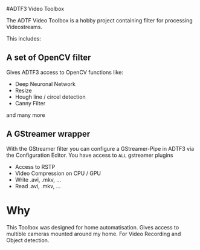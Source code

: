 
#ADTF3 Video Toolbox

The ADTF Video Toolbox is a hobby project containing filter for processing Videostreams. 

This includes: 

## A set of OpenCV filter

Gives ADTF3 access to OpenCV functions like:

* Deep Neuronal Network 
* Resize
* Hough line / circel detection
* Canny Filter

and many more

## A GStreamer wrapper

With the GStreamer filter you can configure a GStreamer-Pipe in ADTF3 via the Configuration Editor.
You have access to `ALL` gstreamer plugins

* Access to RSTP
* Video Compression on CPU / GPU
* Write .avi, .mkv, ...
* Read .avi, .mkv, ...


# Why

This Toolbox was designed for home automatisation. Gives access to multible cameras mounted around my home. 
For Video Recording and Object detection.